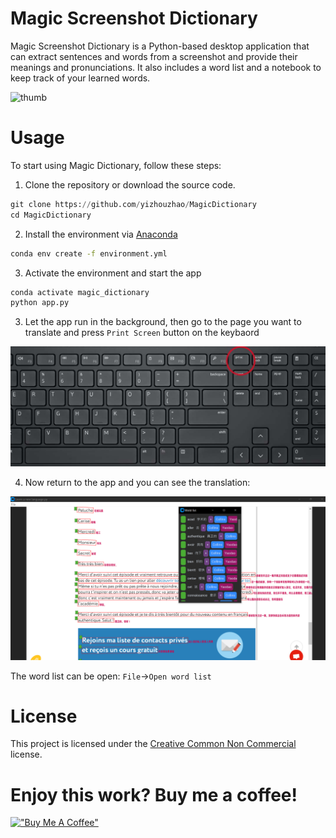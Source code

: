 # Magic Screenshot Dictionary

Magic Screenshot Dictionary is a Python-based desktop application that can extract sentences and words from a screenshot and provide their meanings and pronunciations. It also includes a word list and a notebook to keep track of your learned words.

![thumb](./image/smaller_demo.gif)

# Usage
To start using Magic Dictionary, follow these steps:

1. Clone the repository or download the source code.

```python
git clone https://github.com/yizhouzhao/MagicDictionary
cd MagicDictionary
```

2. Install the environment via [Anaconda](https://docs.anaconda.com/free/anaconda/install/)

```bash
conda env create -f environment.yml
```

3. Activate the environment and start the app
```bash
conda activate magic_dictionary
python app.py
```

3. Let the app run in the background, then go to the page you want to translate and press `Print Screen` button on the keybaord

![print_screen](./image/print_screen.jpeg)


4. Now return to the app and you can see the translation:

![demo0](./image/demo0.PNG)

The word list can be open: `File`->`Open word list`


# License
This project is licensed under the [Creative Common Non Commercial](https://creativecommons.org/licenses/by-nc/3.0/) license.

# Enjoy this work? Buy me a coffee!

[!["Buy Me A Coffee"](https://www.buymeacoffee.com/assets/img/custom_images/orange_img.png)](https://www.buymeacoffee.com/yizhouzhao)